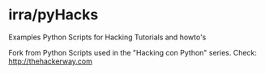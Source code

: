 irra/pyHacks
============

Examples Python Scripts for Hacking
Tutorials and howto's 



Fork from Python Scripts used in the "Hacking con Python" series.
Check: http://thehackerway.com
